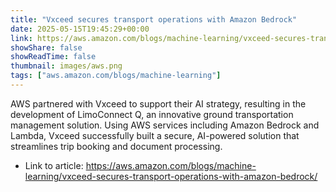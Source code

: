 ```yaml
---
title: "Vxceed secures transport operations with Amazon Bedrock"
date: 2025-05-15T19:45:29+00:00
link: https://aws.amazon.com/blogs/machine-learning/vxceed-secures-transport-operations-with-amazon-bedrock/
showShare: false
showReadTime: false
thumbnail: images/aws.png
tags: ["aws.amazon.com/blogs/machine-learning"]
---
```

AWS partnered with Vxceed to support their AI strategy, resulting in the development of LimoConnect Q, an innovative ground transportation management solution. Using AWS services including Amazon Bedrock and Lambda, Vxceed successfully built a secure, AI-powered solution that streamlines trip booking and document processing.

- Link to article: https://aws.amazon.com/blogs/machine-learning/vxceed-secures-transport-operations-with-amazon-bedrock/